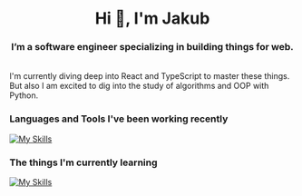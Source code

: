 <h1 align="center">Hi 👋, I'm Jakub</h1>
<h3 align="center">I’m a software engineer specializing in building things for web.</h3>
<br>
I'm currently diving deep into React and TypeScript to master these things. But also I am excited to dig into the study of algorithms and OOP with Python.

<h3 align="left">Languages and Tools I've been working recently</h3>

[![My Skills](https://skillicons.dev/icons?i=js,html,css,react,redux,git,figma)](https://skillicons.dev)

<h3 align="left">The things I'm currently learning</h3>

[![My Skills](https://skillicons.dev/icons?i=ts,nextjs,graphql,python)](https://skillicons.dev)
